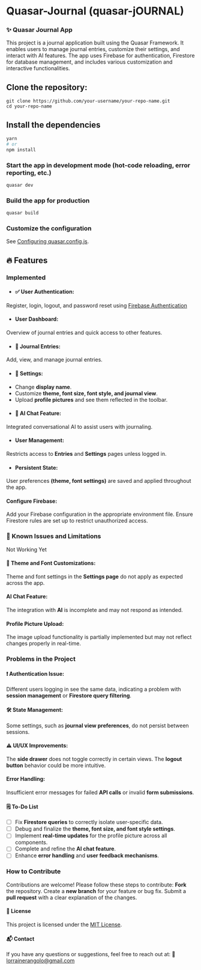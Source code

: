 # Quasar-Journal (quasar-jOURNAL)

 ### ✨ Quasar Journal App
This project is a journal application built using the Quasar Framework. It enables users to manage journal entries, customize their settings, and interact with AI features. The app uses Firebase for authentication, Firestore for database management, and includes various customization and interactive functionalities.

## Clone the repository:
```
git clone https://github.com/your-username/your-repo-name.git
cd your-repo-name
```

## Install the dependencies
```bash
yarn
# or
npm install
```

### Start the app in development mode (hot-code reloading, error reporting, etc.)
```bash
quasar dev
```


### Build the app for production
```bash
quasar build
```

### Customize the configuration
See [Configuring quasar.config.js](https://v2.quasar.dev/quasar-cli-vite/quasar-config-js).



 ## 🔥 Features
### Implemented
- ####  ✅ User Authentication:
Register, login, logout, and password reset using [Firebase Authentication](https://firebase.google.com/docs/auth)
-   #### User Dashboard:
Overview of journal entries and quick access to other features.
-   #### 📝 Journal Entries:
Add, view, and manage journal entries.
-  #### 🎨 Settings:
 - Change **display name**.
 - Customize **theme, font size, font style, and journal view**.
 - Upload **profile pictures** and see them reflected in the toolbar.
-   #### 🤖 AI Chat Feature:
Integrated conversational AI to assist users with journaling.
- #### User Management:
Restricts access to **Entries** and **Settings** pages unless logged in.
- #### Persistent State:
User preferences **(theme, font settings)** are saved and applied throughout the app.


#### Configure Firebase:
Add your Firebase configuration in the appropriate environment file.
Ensure Firestore rules are set up to restrict unauthorized access.


 ### 🐛 Known Issues and Limitations
Not Working Yet
#### 🚧  Theme and Font Customizations:
Theme and font settings in the **Settings page** do not apply as expected across the app.
#### AI Chat Feature:
The integration with **AI** is incomplete and may not respond as intended.
#### Profile Picture Upload:
The image upload functionality is partially implemented but may not reflect changes properly in real-time.

### Problems in the Project
 #### ❗ Authentication Issue:
Different users logging in see the same data, indicating a problem with **session management** or **Firestore query filtering**.
 #### 🛠️ State Management:
Some settings, such as **journal view preferences**, do not persist between sessions.
 #### ⚠️ UI/UX Improvements:
The **side drawer** does not toggle correctly in certain views.
The **logout button** behavior could be more intuitive.
#### Error Handling:
Insufficient error messages for failed **API calls** or invalid **form submissions**.

 #### 🗒️ To-Do List
- [ ] Fix **Firestore queries** to correctly isolate user-specific data.
- [ ] Debug and finalize the **theme, font size, and font style settings**.
- [ ] Implement **real-time updates** for the profile picture across all components.
- [ ] Complete and refine the **AI chat feature**.
- [ ] Enhance **error handling** and **user feedback mechanisms**.

### How to Contribute
Contributions are welcome! Please follow these steps to contribute:
**Fork** the repository.
Create a **new branch** for your feature or bug fix.
Submit a **pull request** with a clear explanation of the changes.

 #### 📜 License
This project is licensed under the [MIT License](https://opensource.org/license/mit).

#### 📬 Contact
If you have any questions or suggestions, feel free to reach out at:
📧 lorrainerangolo@gmail.com




